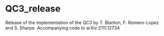 # QC3_release
Release of the implementation of the QC3 by T. Blanton, F. Romero-Lopez and S. Sharpe.
Accompanying code to arXiv:2111.12734

